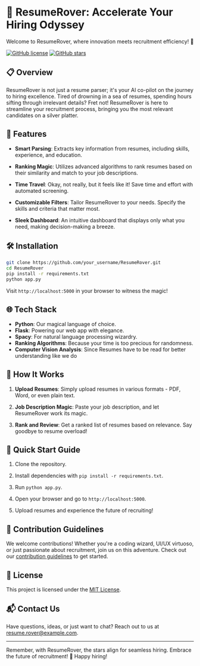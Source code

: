 # 🚀 ResumeRover: Accelerate Your Hiring Odyssey

Welcome to ResumeRover, where innovation meets recruitment efficiency! 🌟

[![GitHub license](https://img.shields.io/github/license/your_username/your_reponame.svg)](https://github.com/divijakinder/resumeparser/blob/main/LICENSE)
[![GitHub stars](https://img.shields.io/github/stars/your_username/your_reponame.svg)](https://github.com/divijakinger/resumeparser/stargazers)

## 📋 Overview

ResumeRover is not just a resume parser; it's your AI co-pilot on the journey to hiring excellence. Tired of drowning in a sea of resumes, spending hours sifting through irrelevant details? Fret not! ResumeRover is here to streamline your recruitment process, bringing you the most relevant candidates on a silver platter.

## 🚀 Features

- **Smart Parsing**: Extracts key information from resumes, including skills, experience, and education.

- **Ranking Magic**: Utilizes advanced algorithms to rank resumes based on their similarity and match to your job descriptions.

- **Time Travel**: Okay, not really, but it feels like it! Save time and effort with automated screening.

- **Customizable Filters**: Tailor ResumeRover to your needs. Specify the skills and criteria that matter most.

- **Sleek Dashboard**: An intuitive dashboard that displays only what you need, making decision-making a breeze.

## 🛠 Installation

```bash
git clone https://github.com/your_username/ResumeRover.git
cd ResumeRover
pip install -r requirements.txt
python app.py
```

Visit `http://localhost:5000` in your browser to witness the magic!

## 🌐 Tech Stack

- **Python**: Our magical language of choice.
- **Flask**: Powering our web app with elegance.
- **Spacy**: For natural language processing wizardry.
- **Ranking Algorithms**: Because your time is too precious for randomness.
- **Computer Vision Analysis**: Since Resumes have to be read for better understanding like we do

## 🤖 How It Works

1. **Upload Resumes**: Simply upload resumes in various formats - PDF, Word, or even plain text.

2. **Job Description Magic**: Paste your job description, and let ResumeRover work its magic.

3. **Rank and Review**: Get a ranked list of resumes based on relevance. Say goodbye to resume overload!

## 🚤 Quick Start Guide

1. Clone the repository.

2. Install dependencies with `pip install -r requirements.txt`.

3. Run `python app.py`.

4. Open your browser and go to `http://localhost:5000`.

5. Upload resumes and experience the future of recruiting!

## 🎩 Contribution Guidelines

We welcome contributions! Whether you're a coding wizard, UI/UX virtuoso, or just passionate about recruitment, join us on this adventure. Check out our [contribution guidelines](CONTRIBUTING.md) to get started.

## 📝 License

This project is licensed under the [MIT License](LICENSE).

## 📬 Contact Us

Have questions, ideas, or just want to chat? Reach out to us at [resume.rover@example.com](mailto:resume.rover@example.com).

---

Remember, with ResumeRover, the stars align for seamless hiring. Embrace the future of recruitment! 🌠 Happy hiring!

